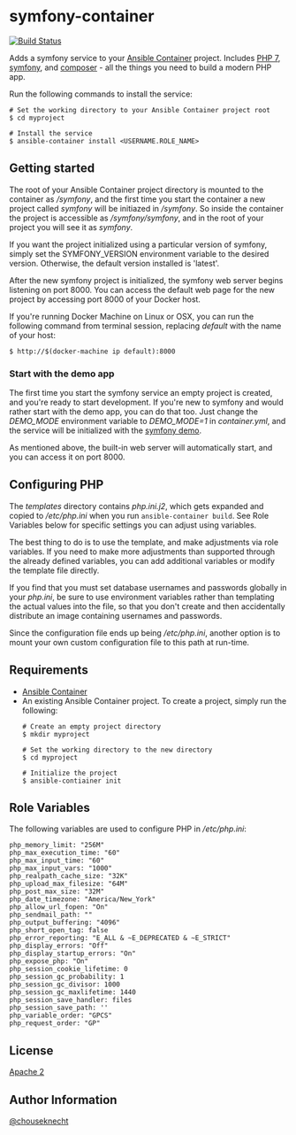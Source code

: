 # symfony-container 

[![Build Status](https://travis-ci.org/chouseknecht/symfony-container.svg?branch=master)](https://travis-ci.org/chouseknecht/symfony-container)

Adds a symfony service to your [Ansible Container](https://github.com/ansible/ansible-container) project. Includes [PHP 7](https://php.net), [symfony](https://symfony.com), and [composer](https://getcomposer.org) - all the things you need to build a modern PHP app.

Run the following commands to install the service:

```
# Set the working directory to your Ansible Container project root
$ cd myproject

# Install the service
$ ansible-container install <USERNAME.ROLE_NAME>
```

## Getting started 

The root of your Ansible Container project directory is mounted to the container as */symfony*, and the first time you start the container a new project called *symfony* will be initiazed in */symfony*. So inside the container the project is accessible as */symfony/symfony*, and in the root of your project you will see it as *symfony*.

If you want the project initialized using a particular version of symfony, simply set the SYMFONY_VERSION environment variable to the desired version. Otherwise, the default version installed is 'latest'. 

After the new symfony project is initialized, the symfony web server begins listening on port 8000. You can access the default web page for the new project by accessing port 8000 of your Docker host.

If you're running Docker Machine on Linux or OSX, you can run the following command from terminal session, replacing *default* with the name of your host:

```
$ http://$(docker-machine ip default):8000
```

### Start with the demo app 

The first time you start the symfony service an empty project is created, and you're ready to start development. If you're new to symfony and would rather start with the demo app, you can do that too. Just change the *DEMO_MODE* environment variable to *DEMO_MODE=1* in *container.yml*, and the service will be initialized with the [symfony demo](https://github.com/symfony/symfony-demo).

As mentioned above, the built-in web server will automatically start, and you can access it on port 8000.

## Configuring PHP

The *templates* directory contains *php.ini.j2*, which gets expanded and copied to */etc/php.ini* when you run `ansible-container build`. See Role Variables below for specific settings you can adjust using variables.

The best thing to do is to use the template, and make adjustments via role variables. If you need to make more adjustments than supported through the already defined variables, you can add additional variables or modify the template file directly.

If you find that you must set database usernames and passwords globally in your *php.ini*, be sure to use environment variables rather than templating the actual values into the file, so that you don't create and then accidentally distribute an image containing usernames and passwords.

Since the configuration file ends up being */etc/php.ini*, another option is to mount your own custom configuration file to this path at run-time.

## Requirements

- [Ansible Container](https://github.com/ansible/ansible-container)
- An existing Ansible Container project. To create a project, simply run the following:
    ```
    # Create an empty project directory
    $ mkdir myproject

    # Set the working directory to the new directory
    $ cd myproject

    # Initialize the project
    $ ansible-contiainer init
    ```

## Role Variables

The following variables are used to configure PHP in */etc/php.ini*:

```
php_memory_limit: "256M"
php_max_execution_time: "60"
php_max_input_time: "60"
php_max_input_vars: "1000"
php_realpath_cache_size: "32K"
php_upload_max_filesize: "64M"
php_post_max_size: "32M"
php_date_timezone: "America/New_York"
php_allow_url_fopen: "On"
php_sendmail_path: ""
php_output_buffering: "4096"
php_short_open_tag: false
php_error_reporting: "E_ALL & ~E_DEPRECATED & ~E_STRICT"
php_display_errors: "Off"
php_display_startup_errors: "On"
php_expose_php: "On"
php_session_cookie_lifetime: 0
php_session_gc_probability: 1
php_session_gc_divisor: 1000
php_session_gc_maxlifetime: 1440
php_session_save_handler: files
php_session_save_path: ''
php_variable_order: "GPCS"
php_request_order: "GP"
```

## License

[Apache 2](https://github.com/chouseknecht/symfony-container/blob/master/LICENSE)

## Author Information

[@chouseknecht](https://github.com/chouseknecht)


